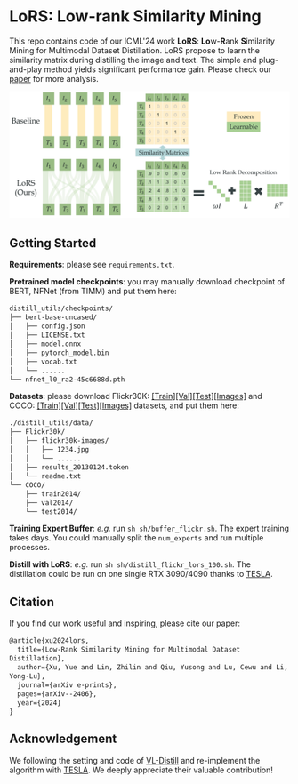 # LoRS: Low-rank Similarity Mining

This repo contains code of our ICML'24 work **LoRS**: **Lo**w-**R**ank **S**imilarity Mining for Multimodal Dataset Distillation. LoRS propose to learn the similarity matrix during distilling the image and text. The simple and plug-and-play method yields significant performance gain. Please check our [paper](http://arxiv.org/abs/2406.03793) for more analysis.


![Method](images/method.png)


## Getting Started

**Requirements**: please see `requirements.txt`.

**Pretrained model checkpoints**: you may manually download checkpoint of BERT, NFNet (from TIMM) and put them here:

```
distill_utils/checkpoints/
├── bert-base-uncased/
│   ├── config.json
│   ├── LICENSE.txt
│   ├── model.onnx
│   ├── pytorch_model.bin
│   ├── vocab.txt
│   └── ......
└── nfnet_l0_ra2-45c6688d.pth
```

**Datasets**: please download Flickr30K: [[Train]](https://storage.googleapis.com/sfr-vision-language-research/datasets/flickr30k_train.json)[[Val]](https://storage.googleapis.com/sfr-vision-language-research/datasets/flickr30k_val.json)[[Test]](https://storage.googleapis.com/sfr-vision-language-research/datasets/flickr30k_test.json)[[Images]](https://www.kaggle.com/datasets/hsankesara/flickr-image-dataset) and COCO: [[Train]](https://storage.googleapis.com/sfr-vision-language-research/datasets/coco_karpathy_train.json)[[Val]](https://storage.googleapis.com/sfr-vision-language-research/datasets/coco_karpathy_val.json)[[Test]](https://storage.googleapis.com/sfr-vision-language-research/datasets/coco_karpathy_test.json)[[Images]](https://cocodataset.org/#download) datasets, and put them here:

```
./distill_utils/data/
├── Flickr30k/
│   ├── flickr30k-images/
│   │   ├── 1234.jpg
│   │   └── ......
│   ├── results_20130124.token
│   └── readme.txt
└── COCO/
    ├── train2014/
    ├── val2014/
    └── test2014/
```



**Training Expert Buffer**: *e.g.* run `sh sh/buffer_flickr.sh`. The expert training takes days. You could manually split the `num_experts` and run multiple processes.

**Distill with LoRS**: *e.g.* run `sh sh/distill_flickr_lors_100.sh`. The distillation could be run on one single RTX 3090/4090 thanks to [TESLA](https://github.com/justincui03/tesla).



## Citation

If you find our work useful and inspiring, please cite our paper:
```
@article{xu2024lors,
  title={Low-Rank Similarity Mining for Multimodal Dataset Distillation},
  author={Xu, Yue and Lin, Zhilin and Qiu, Yusong and Lu, Cewu and Li, Yong-Lu},
  journal={arXiv e-prints},
  pages={arXiv--2406},
  year={2024}
}
```




## Acknowledgement

We following the setting and code of [VL-Distill](https://github.com/princetonvisualai/multimodal_dataset_distillation) and re-implement the algorithm with [TESLA](https://github.com/justincui03/tesla). We deeply appreciate their valuable contribution!

